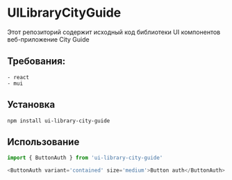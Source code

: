 # UILibraryCityGuide

Этот репозиторий содержит исходный код библиотеки UI компонентов веб-приложение City Guide

## Требования: 
    - react
    - mui

## Установка

`npm install ui-library-city-guide`

## Использование

```javascript
import { ButtonAuth } from 'ui-library-city-guide'

<ButtonAuth variant='contained' size='medium'>Button auth</ButtonAuth>